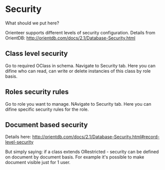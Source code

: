 # Security

What should we put here?

Orienteer supports different levels of security configuration.
Details from OrientDB: http://orientdb.com/docs/2.1/Database-Security.html

## Class level security

Go to required OClass in schema. Navigate to Security tab. Here you can difine who can read, can write or delete instancies of this class by role basis.

## Roles security rules

Go to role you want to manage. NAvigate to Security tab. Here you can difine specific security rules for the role. 

## Document based security

Details here: http://orientdb.com/docs/2.1/Database-Security.html#record-level-security

But simply saying: if a class extends ORestricted - security can be defined on document by document basis.  For example it's possible to make document visible just for 1 user. 